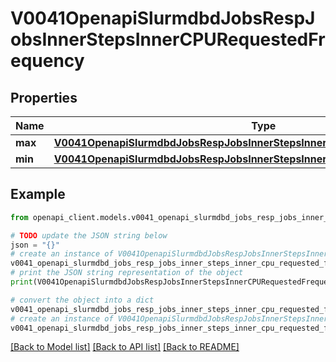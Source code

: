 # V0041OpenapiSlurmdbdJobsRespJobsInnerStepsInnerCPURequestedFrequency


## Properties

Name | Type | Description | Notes
------------ | ------------- | ------------- | -------------
**max** | [**V0041OpenapiSlurmdbdJobsRespJobsInnerStepsInnerCPURequestedFrequencyMax**](V0041OpenapiSlurmdbdJobsRespJobsInnerStepsInnerCPURequestedFrequencyMax.md) |  | [optional] 
**min** | [**V0041OpenapiSlurmdbdJobsRespJobsInnerStepsInnerCPURequestedFrequencyMin**](V0041OpenapiSlurmdbdJobsRespJobsInnerStepsInnerCPURequestedFrequencyMin.md) |  | [optional] 

## Example

```python
from openapi_client.models.v0041_openapi_slurmdbd_jobs_resp_jobs_inner_steps_inner_cpu_requested_frequency import V0041OpenapiSlurmdbdJobsRespJobsInnerStepsInnerCPURequestedFrequency

# TODO update the JSON string below
json = "{}"
# create an instance of V0041OpenapiSlurmdbdJobsRespJobsInnerStepsInnerCPURequestedFrequency from a JSON string
v0041_openapi_slurmdbd_jobs_resp_jobs_inner_steps_inner_cpu_requested_frequency_instance = V0041OpenapiSlurmdbdJobsRespJobsInnerStepsInnerCPURequestedFrequency.from_json(json)
# print the JSON string representation of the object
print(V0041OpenapiSlurmdbdJobsRespJobsInnerStepsInnerCPURequestedFrequency.to_json())

# convert the object into a dict
v0041_openapi_slurmdbd_jobs_resp_jobs_inner_steps_inner_cpu_requested_frequency_dict = v0041_openapi_slurmdbd_jobs_resp_jobs_inner_steps_inner_cpu_requested_frequency_instance.to_dict()
# create an instance of V0041OpenapiSlurmdbdJobsRespJobsInnerStepsInnerCPURequestedFrequency from a dict
v0041_openapi_slurmdbd_jobs_resp_jobs_inner_steps_inner_cpu_requested_frequency_from_dict = V0041OpenapiSlurmdbdJobsRespJobsInnerStepsInnerCPURequestedFrequency.from_dict(v0041_openapi_slurmdbd_jobs_resp_jobs_inner_steps_inner_cpu_requested_frequency_dict)
```
[[Back to Model list]](../README.md#documentation-for-models) [[Back to API list]](../README.md#documentation-for-api-endpoints) [[Back to README]](../README.md)


